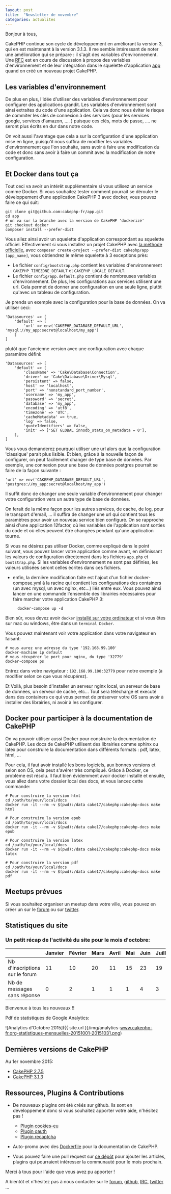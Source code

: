 ```yaml
---
layout: post
title:  "Newsletter de novembre"
categories: actualites
---
```


Bonjour à tous,

CakePHP continue son cycle de développement en améliorant la version 3, qui en
est maintenant à la version 3.1.3. Il me semble intéressant de noter une
amélioration qui se prépare : il s'agit des variables d'environnement. Une [RFC](https://github.com/cakephp/app/issues/224) est en cours de
discussion à propos des variables d'environnement et de leur intégration dans
le squelette d'application [app](https://github.com/cakephp/app) quand on créé
un nouveau projet CakePHP.

## Les variables d'environnement

De plus en plus, l'idée d'utiliser des variables d'environnement pour configurer
des applications grandit. Les variables d'environnement sont ainsi extraites du
code d'une application. Cela va donc nous éviter le risque de commiter les clés
de connexion à des services (pour les services google, services d'amazon, .... )
puisque ces clés, mots de passe, .... ne seront plus écrits en dur dans notre
code.

On voit aussi l'avantage que cela a sur la configuration d'une application mise
en ligne, puisqu'il nous suffira de modifier les variables d'environnement que
l'on souhaite, sans avoir à faire une modification du code et donc sans avoir
à faire un commit avec la modification de notre configuration.

## Et Docker dans tout ça

Tout ceci va avoir un intérêt supplémentaire si vous utilisez un service comme Docker. Si vous souhaitez tester comment pourrait se dérouler le développement
d'une application CakePHP 3 avec docker, vous pouvez faire ce qui suit:

    git clone git@github.com:cakephp-fr/app.git
    cd app
    # on va sur la branche avec la version de CakePHP 'dockerizé'
    git checkout docker
    composer install --prefer-dist

Vous allez ainsi avoir un squelette d'application correspondant au squelette
officiel. Effectivement si vous installez un projet CakePHP avec [la méthode
officielle](http://book.cakephp.org/3.0/fr/installation.html#installer-cakephp),
avec `composer create-project --prefer-dist cakephp/app [app_name]`, vous
obtiendrez le même squelette à 3 exceptions près:

* Le fichier `config/bootstrap.php` contient les variables d'environnement `CAKEPHP_TIMEZONE_DEFAULT` et `CAKEPHP_LOCALE_DEFAULT`.
* Le fichier `config/app.default.php` contient de nombreuses variables d'environnement. De plus, les configurations aux services utilisent une url.
Cela permet de donner une configuration en une seule ligne, plutôt qu'avec un
tableau de configuration.

Je prends un exemple avec la configuration pour la base de données. On va utiliser ceci:

    'Datasources' => [
        'default' => [
            'url' => env('CAKEPHP_DATABASE_DEFAULT_URL', 'mysql://my_app:secret@localhost/my_app')
        ]
    ]

plutôt que l'ancienne version avec une configuration avec chaque paramètre défini:

    'Datasources' => [
        'default' => [
            'className' => 'Cake\Database\Connection',
            'driver' => 'Cake\Database\Driver\Mysql',
            'persistent' => false,
            'host' => 'localhost',
            'port' => 'nonstandard_port_number',
            'username' => 'my_app',
            'password' => 'secret',
            'database' => 'my_app',
            'encoding' => 'utf8',
            'timezone' => 'UTC',
            'cacheMetadata' => true,
            'log' => false,
            'quoteIdentifiers' => false,
            'init' => ['SET GLOBAL innodb_stats_on_metadata = 0'],
        ],
    ]

Vous vous demanderez pourquoi utiliser une url alors que la configuration
'classique' parait plus lisible. Et bien, grâce à la nouvelle façon de configurer, on peut facilement changer de type base de données. Par exemple,
une connexion pour une base de données postgres pourrait se faire de la façon suivante :

    'url' => env('CAKEPHP_DATABASE_DEFAULT_URL', 'postgres://my_app:secret@localhost/my_app')

Il suffit donc de changer une seule variable d'environnement pour changer votre
configuration vers un autre type de base de données.

On ferait de la même façon pour les autres services, de cache, de log, pour le
transport d'email, ... il suffira de changer une url qui contient tous les
paramètres pour avoir un nouveau service bien configuré. On se rapproche ainsi
d'une application 12factor, où les variables de l'application sont sorties du
code et où elles peuvent être changées pendant qu'une application tourne.

Si vous ne désirez pas utiliser Docker, comme expliqué dans le point suivant,
vous pouvez lancer votre application comme avant, en définissant les valeurs
de configuration directement dans les fichiers `app.php` et `bootstrap.php`.
Si les variables d'environnement ne sont pas définies, les valeurs utilisées
seront celles écrites dans ces fichiers.

* enfin, la dernière modification faite est l'ajout d'un fichier docker-compose.yml à la racine qui contient les configurations des containers (un avec mysql, un avec nginx, etc...) liés entre eux. Vous pouvez ainsi lancer en une commande l'ensemble des librairies nécessaires pour faire marcher votre application CakePHP 3:

        docker-compose up -d

Bien sûr, vous devez avoir `docker` [installé sur votre ordinateur](https://docs.docker.com/mac/step_one/) et si vous êtes sur mac
ou windows, être dans un `terminal Docker`.

Vous pouvez maintenant voir votre application dans votre navigateur en faisant:

    # vous aurez une adresse du type '192.168.99.100'
    docker-machine ip default
    # vous récupérer le port pour nginx, du type '32779'
    docker-compose ps

Entrez dans votre navigateur : `192.168.99.100:32779` pour notre exemple (à modifier selon ce que vous récupérez).

 Et Voilà, plus besoin d'installer un serveur nginx local, un serveur de base de
 données, un serveur de cache, etc... Tout sera téléchargé et executé dans des
 containers ce qui vous permet de préserver votre OS sans avoir à installer des librairies, ni avoir à les configurer.

## Docker pour participer à la documentation de CakePHP

On va pouvoir utiliser aussi Docker pour construire la documentation de
CakePHP. Les docs de CakePHP utilisent des librairies comme sphinx ou latex pour
construire la documentation dans différents formats : pdf, latex, html, ...

Pour cela, il faut avoir installé les bons logiciels, aux bonnes versions et
selon son OS, cela peut s'avérer très compliqué. Grâce à Docker, ce problème
est résolu. Il faut bien évidemment avoir docker installé et ensuite, vous allez
dans votre dossier local des docs, et vous lancez cette commande:

    # Pour construire la version html
    cd /path/to/your/local/docs
    docker run -it --rm -v $(pwd):/data cake17/cakephp:cakephp-docs make html

    # Pour construire la version epub
    cd /path/to/your/local/docs
    docker run -it --rm -v $(pwd):/data cake17/cakephp:cakephp-docs make epub

    # Pour construire la version latex
    cd /path/to/your/local/docs
    docker run -it --rm -v $(pwd):/data cake17/cakephp:cakephp-docs make latex

    # Pour construire la version pdf
    cd /path/to/your/local/docs
    docker run -it --rm -v $(pwd):/data cake17/cakephp:cakephp-docs make pdf


Meetups prévues
---------------

Si vous souhaitez organiser un meetup dans votre ville, vous pouvez en créer un
sur le [forum](forum.cakephp-fr.org/viewtopic.php?id=7291) ou sur
[twitter](https://twitter.com/cakephpfr).

Statistiques du site
--------------------

### Un petit récap de l'activité du site pour le mois d'octobre:


|                                 |Janvier | Février |   Mars   |  Avril |  Mai  |  Juin  |  Juillet  |  Août  |  Septembre  | Octobre  |
|---------------------------------|--------|---------|----------|--------|-------|--------|-----------|--------|-------------|----------|
|Nb d'inscriptions sur le forum   |   11   |   10    |    20    | 11     |  15   |  23    |   19      |  10    |       12    |  14      |
|Nb de messages sans réponse      |   0    |   2     |    1     |  1     |   1   |   4    |    3      |   0    |       12    |  4       |

Bienvenue à tous les nouveaux !!

Pdf de statistiques de Google Analytics:

![Analytics d'Octobre 2015]({{ site.url }}/img/analytics-www.cakephp-fr.org-statistiques-mensuelles-20151001-20151031.png)

Dernières versions de CakePHP
-----------------------------

Au 1er novembre 2015:

- [CakePHP 2.7.5](https://github.com/cakephp/cakephp/releases/tag/2.7.5)
- [CakePHP 3.1.3](https://github.com/cakephp/cakephp/releases/tag/3.1.3)

Ressources, Plugins & Contributions
-----------------------------------

- De nouveaux plugins ont été créés sur github. Ils sont en développement donc si vous souhaitez apporter votre aide, n'hésitez pas !
    - [Plugin cookies-eu](https://github.com/cakephp-fr/cookie-warning)
    - [Plugin oauth](https://github.com/cakephp-fr/oauth)
    - [Plugin recaptcha](https://github.com/cakephp-fr/recaptcha)

- Auto-promo avec des [Dockerfile](https://hub.docker.com/r/cake17/cakephp/) pour la documentation de CakePHP.

- Vous pouvez faire une pull request sur [ce dépôt](https://github.com/cakephp-fr/cakephp-fr.github.io/blob/master/_drafts/2015-12-01-newsletter-decembre-2015.md) pour ajouter les articles, plugins qui pourraient intéresser la communauté
pour le mois prochain.


Merci à tous pour l'aide que vous avez pu apporter !


A bientôt et n'hésitez pas à nous contacter sur le
[forum](http://forum.cakephp-fr.org), [github](https://github.com/cakephp-fr),
[IRC](http://www.cakephp-fr.org/irc), [twitter](https://twitter.com/cakephpfr) ...
